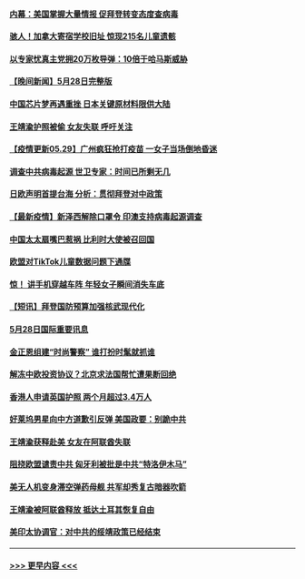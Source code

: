 #### [内幕：美国掌握大量情报 促拜登转变态度查病毒](../pages/prog202/a103130352.md?t=05291701) 
#### [骇人！加拿大寄宿学校旧址 惊现215名儿童遗骸](../pages/prog202/a103130316.md?t=05291701) 
#### [以专家忧真主党拥20万枚导弹：10倍于哈马斯威胁](../pages/prog202/a103129806.md?t=05291701) 
#### [【晚间新闻】5月28日完整版](../pages/prog202/a103130279.md?t=05291701) 
#### [中国芯片梦再遇重挫 日本关键原材料限供大陆](../pages/prog202/a103130154.md?t=05291701) 
#### [王靖渝护照被偷 女友失联 呼吁关注](../pages/prog202/a103129933.md?t=05291701) 
#### [【疫情更新05.29】广州疯狂抢打疫苗 一女子当场倒地昏迷](../pages/prog202/a103114528.md?t=05291701) 
#### [调查中共病毒起源 世卫专家：时间已所剩无几](../pages/prog202/a103130136.md?t=05291701) 
#### [日欧声明首提台海 分析：贯彻拜登对中政策](../pages/prog202/a103129916.md?t=05291701) 
#### [【最新疫情】新泽西解除口罩令 印澳支持病毒起源调查](../pages/prog202/a103129913.md?t=05291701) 
#### [中国太太扇嘴巴惹祸 比利时大使被召回国](../pages/prog202/a103130094.md?t=05291701) 
#### [欧盟对TikTok儿童数据问题下通牒](../pages/prog202/a103130031.md?t=05291701) 
#### [惊！ 讲手机穿越车阵 年轻女子瞬间消失车底](../pages/prog202/a103129634.md?t=05291701) 
#### [【短讯】拜登国防预算加强核武现代化](../pages/prog202/a103129920.md?t=05291701) 
#### [5月28日国际重要讯息](../pages/prog202/a103129677.md?t=05291701) 
#### [金正恩组建“时尚警察” 谁打扮时髦就抓谁](../pages/prog202/a103129656.md?t=05291701) 
#### [解冻中欧投资协议？北京求法国帮忙遭果断回绝](../pages/prog202/a103129653.md?t=05291701) 
#### [香港人申请英国护照 两个月超过3.4万人](../pages/prog202/a103129610.md?t=05291701) 
#### [好莱坞男星向中方道歉引反弹 美国政要：别跪中共](../pages/prog202/a103129598.md?t=05291701) 
#### [王靖渝获释赴美 女友在阿联酋失联](../pages/prog202/a103129522.md?t=05291701) 
#### [阻挠欧盟谴责中共 匈牙利被批是中共“特洛伊木马”](../pages/prog202/a103129401.md?t=05291701) 
#### [美无人机变身滞空弹药母舰 共军却秀复古暗器吹箭](../pages/prog202/a103129313.md?t=05291701) 
#### [王靖渝被阿联酋释放 抵达土耳其恢复自由](../pages/prog202/a103129378.md?t=05291701) 
#### [美印太协调官：对中共的绥靖政策已经结束](../pages/prog202/a103129350.md?t=05291701) 

----
#### [ >>> 更早内容 <<< ](../indexes/prog202-earlier.md)
